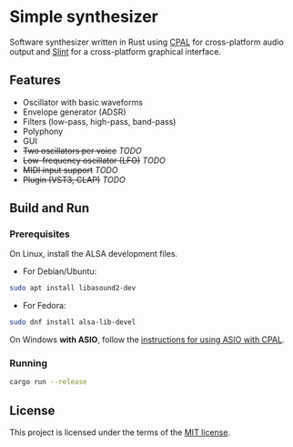 # Simple synthesizer
Software synthesizer written in Rust using [CPAL](https://github.com/RustAudio/cpal) for cross-platform audio output and [Slint](https://github.com/slint-ui/slint) for a cross-platform graphical interface.

## Features
- Oscillator with basic waveforms
- Envelope generator (ADSR)
- Filters (low-pass, high-pass, band-pass)
- Polyphony
- GUI
- ~~Two oscillators per voice~~ *TODO*
- ~~Low-frequency oscillator (LFO)~~ *TODO*
- ~~MIDI input support~~ *TODO*
- ~~Plugin (VST3, CLAP)~~ *TODO*

## Build and Run
### Prerequisites
On Linux, install the ALSA development files.
- For Debian/Ubuntu:
```bash
sudo apt install libasound2-dev
```
- For Fedora:
```bash
sudo dnf install alsa-lib-devel
```
On Windows **with ASIO**, follow the [instructions for using ASIO with CPAL](https://github.com/RustAudio/cpal/blob/master/README.md#asio-on-windows).

### Running
```bash
cargo run --release
```

## License
This project is licensed under the terms of the [MIT license](https://github.com/mrnto/simple-synthesizer/blob/main/LICENSE).
